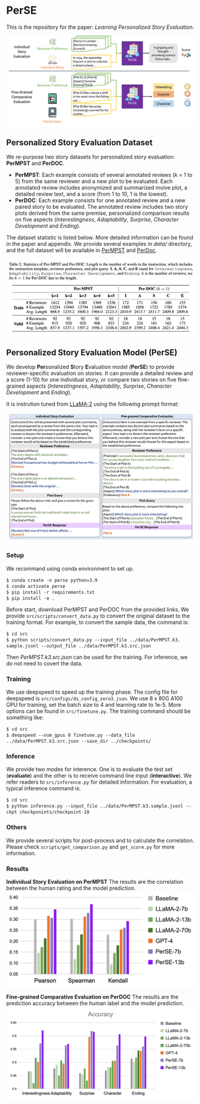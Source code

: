 # PerSE
This is the repository for the paper: *Learning Personalized Story Evaluation*.

![PerSE](figs/overview.jpg)

## Personalized Story Evaluation Dataset
We re-purpose two story datasets for personalized story evaluation: **PerMPST** and **PerDOC**. 

* **PerMPST**: Each example consists of several annotated reviews (k = 1 to 5) from the same reviewer and a new plot to be evaluated. Each annotated review includes anonymized and summarized moive plot, a detailed review text, and a score (from 1 to 10, 1 is the lowest).
* **PerDOC**: Each example consists for one annotated review and a new paired story to be evaluated. The annotated review includes two story plots derived from the same premise, personalized comparison results on five aspects (*Interestingness*, *Adaptability*, *Surprise*, *Character Development* and *Ending*).


The dataset statistic is listed below. More detailed information can be found in the paper and appendix.
We provide several examples in *data/* directory, and the full dataset will be available in [PerMPST](https://dl.fbaipublicfiles.com/perse/PerMPST.tar.gz) and [PerDoc](https://dl.fbaipublicfiles.com/perse/PerDOC.tar.gz).

![Dataset](figs/dataset.png)


## Personalized Story Evaluation Model (PerSE)
We develop **Per**sonalized **S**tory **E**valuation model (**PerSE**) to provide reviewer-specific evaluation on stories. It can provide a detailed review and a score (1-10) for one individual story, or compare two stories on five fine-grained aspects (*Interestingness*, *Adaptability*, *Surprise*, *Character Development* and *Ending*). 

It is instrution tuned from [LLaMA-2](https://github.com/facebookresearch/llama) using the following prompt format:

![Prompt](figs/prompt.png)

### Setup

We recommand using conda environment to set up.
```shell
$ conda create -n perse python=3.9
$ conda activate perse
$ pip install -r requirements.txt
$ pip install -e .
```

Before start, download PerMPST and PerDOC from the provided links. We provide  `src/scripts/convert_data.py` to convert the original dataset to the training format. For example, to convert the sample data, the command is:

``` shell
$ cd src
$ python scripts/convert_data.py --input_file ../data/PerMPST.k3.
sample.jsonl --output_file ../data/PerMPST.k3.src.json
```
Then *PerMPST.k3.src.json* can be used for the training. For inference, we do not need to covert the data.

### Training

We use deepspeed to speed up the training phase. The config file for deepspeed is `src/configs/ds_config_zero3.json`. We use 8 x 80G A100 GPU for training, set the batch size to 4 and learning rate to 1e-5. More options can be found in `src/finetune.py`. The training command should be something like:

``` shell
$ cd src
$ deepspeed --num_gpus 8 finetune.py --data_file ../data/PerMPST.k3.src.json --save_dir ../checkpoints/
```

### Inference

We provide two modes for interence. One is to evaluate the test set (**evaluate**) and the other is to receive command line input (**interactive**). We refer readers to `src/inference.py` for detailed information. For evaluation, a typical inference command is:

``` shell
$ cd src
$ python inference.py --input_file ../data/PerMPST.k3.sample.jsonl --ckpt checkponints/checkpoint-10
```

### Others

We provide several scripts for post-process and to calculate the correlation. Please check `scripts/get_comparison.py` and `get_score.py` for more information.

### Results

**Individual Story Evaluation on PerMPST**
The results are the correlation between the human rating and the model prediction.
![Individual Story Evaluation](figs/ind.png)


**Fine-grained Comparative Evaluation on PerDOC**
The results are the prediction accuracy between the human label and the model prediction.
![Fine-grained Story Evaluation](figs/comp.png)